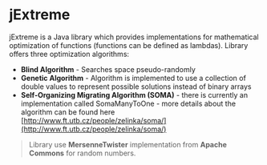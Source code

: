 jExtreme
=========

jExtreme is a Java library which provides implementations for mathematical optimization of functions (functions can be defined as lambdas). Library offers three optimization algorithms:

  - **Blind Algorithm** - Searches space pseudo-randomly
  - **Genetic Algorithm** - Algorithm is implemented to use a collection of double values to represent possible solutions instead of binary arrays
  - **Self-Organizing Migrating Algorithm (SOMA)** - there is currently an implementation called SomaManyToOne - more details about the algorithm can be found here [http://www.ft.utb.cz/people/zelinka/soma/](http://www.ft.utb.cz/people/zelinka/soma/)

> Library use **MersenneTwister** implementation from **Apache Commons** for random numbers.

